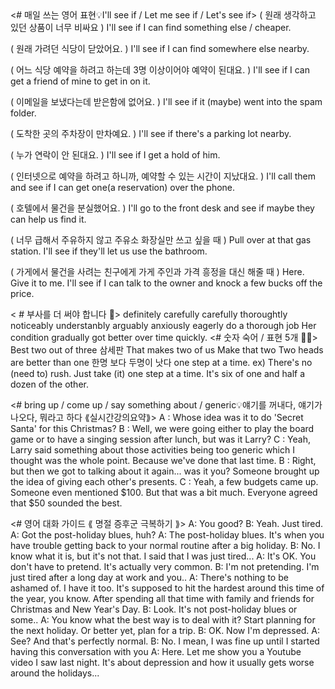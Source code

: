 
<Start>
<# 매일 쓰는 영어 표현💡I'll see if / Let me see if / Let's see if>
( 원래 생각하고 있던 상품이 너무 비싸요 )
I'll see if I can find something else / cheaper.

( 원래 가려던 식당이 닫았어요. )
I'll see if I can find somewhere else nearby.

( 어느 식당 예약을 하려고 하는데 3명 이상이어야 예약이 된대요. )
I'll see if I can get a friend of mine to get in on it.

( 이메일을 보냈다는데 받은함에 없어요. )
I'll see if it (maybe) went into the spam folder.

( 도착한 곳의 주차장이 만차예요. )
I'll see if there's a parking lot nearby.

( 누가 연락이 안 된대요. )
I'll see if I get a hold of him.

( 인터넷으로 예약을 하려고 하니까, 예약할 수 있는 시간이 지났대요. )
I'll call them and see if I can get one(a reservation) over the phone.

( 호텔에서 물건을 분실했어요. )
I'll go to the front desk and see if maybe they can help us find it.

( 너무 급해서 주유하지 않고 주유소 화장실만 쓰고 싶을 때 )
Pull over at that gas station. I'll see if they'll let us use the bathroom.

( 가게에서 물건을 사려는 친구에게 가게 주인과 가격 흥정을 대신 해줄 때 )
Here. Give it to me. I'll see if I can talk to the owner and knock a few bucks off the price.

< # 부사를 더 써야 합니다 🎈>
definitely
carefully
carefully
thoroughtly
noticeably
understanbly
arguably
anxiously
eagerly
do a thorough job
Her condition gradually got better over time quickly.
<# 숫자 숙어 / 표현 5개 🖐🏻>
Best two out of three 삼세판
That makes two of us
Make that two
Two heads are better than one 한명 보다 두명이 낫다
one step at a time. ex) There's no (need to) rush. Just take (it) one step at a time. 
It's six of one and half a dozen of the other.

<# bring up / come up / say something about / generic💡얘기를 꺼내다, 얘기가 나오다, 뭐라고 하다 ⟪실시간강의요약⟫>
A : Whose idea was it to do 'Secret Santa' for this Christmas? 
B : Well, we were going either to play the board game or to have a singing session after lunch, but was it Larry? 
C : Yeah, Larry said something about those activities being too generic which I thought was the whole point. Because we've done that last time. 
B : Right, but then we got to talking about it again... was it you? Someone brought up the idea of giving each other's presents. 
C : Yeah, a few budgets came up. Someone even mentioned $100. But that was a bit much. Everyone agreed that $50 sounded the best.

<# 영어 대화 가이드 ⟪ 명절 증후군 극복하기 ⟫>
A: You good?
B: Yeah. Just tired.
A: Got the post-holiday blues, huh?
A: The post-holiday blues. It's when you have trouble getting back to your normal routine after a big holiday.
B: No. I know what it is, but it's not that. I said that I was just tired... 
A: It's OK. You don't have to pretend. It's actually very common.
B: I'm not pretending. I'm just tired after a long day at work and you..
A: There's nothing to be ashamed of. I have it too. It's supposed to hit the hardest around this time of the year, you know. After spending all that time with family and friends for Christmas and New Year's Day.
B: Look. It's not post-holiday blues or some..
A: You know what the best way is to deal with it? Start planning for the next holiday. Or better yet, plan for a trip.
B: OK. Now I'm depressed.
A: See? And that's perfectly normal.
B: No. I mean, I was fine up until I started having this conversation with you
A: Here. Let me show you a Youtube video I saw last night. It's about depression and how it usually gets worse around the holidays...

